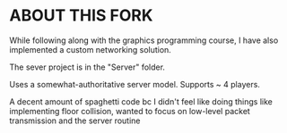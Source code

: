 # ABOUT THIS FORK
While following along with the graphics programming course, I have also implemented a custom networking solution.

The sever project is in the "Server" folder.

Uses a somewhat-authoritative server model. Supports ~ 4 players.

A decent amount of spaghetti code bc I didn't feel like doing things like implementing floor collision, wanted to focus on low-level packet transmission and the server routine
